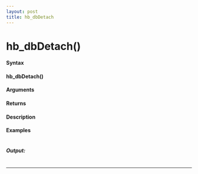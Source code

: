 ```yaml
---
layout: post
title: hb_dbDetach
---
```


# hb_dbDetach()


#### Syntax

#### hb_dbDetach()

#### Arguments

#### Returns

#### Description

#### Examples

```

```

##### Output:

```

```

---